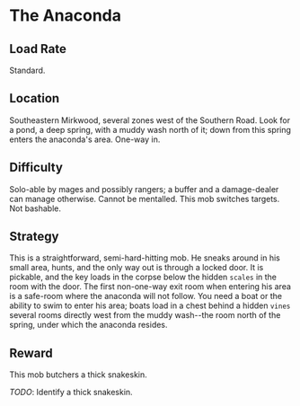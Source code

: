 # The Anaconda

## Load Rate

Standard.

## Location

Southeastern Mirkwood, several zones west of the Southern Road. Look for a
pond, a deep spring, with a muddy wash north of it; down from this spring
enters the anaconda's area. One-way in.

## Difficulty

Solo-able by mages and possibly rangers; a buffer and a damage-dealer can
manage otherwise. Cannot be mentalled. This mob switches targets. Not bashable.

## Strategy

This is a straightforward, semi-hard-hitting mob. He sneaks around in his small
area, hunts, and the only way out is through a locked door. It is pickable, and
the key loads in the corpse below the hidden `scales` in the room with the
door. The first non-one-way exit room when entering his area is a safe-room
where the anaconda will not follow. You need a boat or the ability to swim to
enter his area; boats load in a chest behind a hidden `vines` several rooms
directly west from the muddy wash--the room north of the spring, under which
the anaconda resides.

## Reward

This mob butchers a thick snakeskin.

*TODO*: Identify a thick snakeskin.
